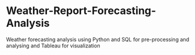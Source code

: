 # Weather-Report-Forecasting-Analysis
Weather forecasting analysis using Python and SQL for pre-processing and analysing and Tableau for visualization
